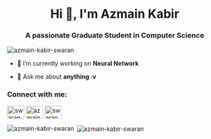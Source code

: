 <h1 align="center">Hi 👋, I'm Azmain Kabir</h1>
<h3 align="center">A passionate Graduate Student in Computer Science</h3>

<p align="left"> <img src="https://komarev.com/ghpvc/?username=azmain-kabir-swaran&label=Profile%20views&color=0e75b6&style=flat" alt="azmain-kabir-swaran" /> </p>

- 🔭 I’m currently working on **Neural Network**

- 💬 Ask me about **anything :v**

<h3 align="left">Connect with me:</h3>
<p align="left">
<a href="https://twitter.com/swaran792" target="blank"><img align="center" src="https://cdn.jsdelivr.net/npm/simple-icons@3.0.1/icons/twitter.svg" alt="swaran792" height="30" width="40" /></a>
<a href="https://linkedin.com/in/azmain-kabir" target="blank"><img align="center" src="https://cdn.jsdelivr.net/npm/simple-icons@3.0.1/icons/linkedin.svg" alt="azmain-kabir-5631a4175/" height="30" width="40" /></a>
<a href="https://codeforces.com/profile/swaran" target="blank"><img align="center" src="https://cdn.jsdelivr.net/npm/simple-icons@3.0.1/icons/codeforces.svg" alt="swaran" height="30" width="40" /></a>
</p>

<p><img align="left" src="https://github-readme-stats.vercel.app/api/top-langs?username=azmain-kabir-swaran&show_icons=true&locale=en&layout=compact" alt="azmain-kabir-swaran" /></p>

<p>&nbsp;<img align="center" src="https://github-readme-stats.vercel.app/api?username=azmain-kabir-swaran&show_icons=true&locale=en" alt="azmain-kabir-swaran" /></p>
